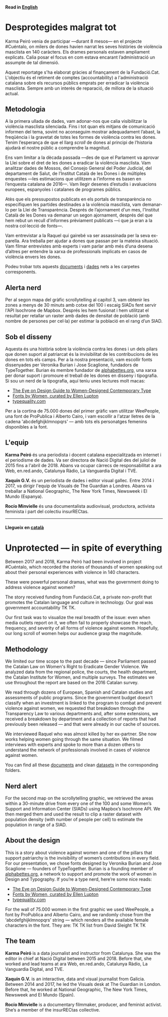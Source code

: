 #### Read in [English](https://github.com/xaquingv/desprotegides/blob/master/README.md#unprotected--in-spite-of-everything)

# Desprotegides malgrat tot
Karma Peiró venia de participar —durant 8 mesos— en el projecte #Cuéntalo, on milers de dones havien narrat les seves històries de violència masclista en 140 caràcters. Els drames personals estaven ampliament explicats. Calia posar el focus en com estava encarant l’administració un assumpte de tal dimensió. 

Aquest reportatge s'ha elaborat gràcies al finançament de la Fundació.Cat. L'objectiu és el retiment de comptes (accountability) a l'administració catalana sobre els recursos públics emprats per erradicar la violència masclista. Sempre amb un interès de reparació, de millora de la situació actual.

## Metodologia
A la primera ullada de dades, vam adonar-nos que calia visibilitzar la violència masclista silenciada. Fins i tot quan els mitjans de comunicació informen del tema, sovint no aconseguim mostrar adequadament l’abast, la freqüència i la gravetat de totes les formes de violència contra les dones. Tenim l’esperança de que el llarg *scroll* de dones al principi de l’historia ajudarà el nostre públic a comprendre la magnitud.

Ens vam limitar a la dècada passada —des de que el Parlament va aprovar la Llei sobre el dret de les dones a eradicar la violència masclista. Vam analitzar dades de Mossos, del Consejo General del Poder Judicial, del departament de Salut, de l’Institut Català de les Dones i de múltiples enquestes —les estimacions que utilitzem a l’informe es basen en l’enquesta catalana de 2016—. Vam llegir desenes d’estudis i avaluacions europees, espanyoles i catalanes de programes públics.

Atès que els pressupostos publicats en els portals de transparència no especifiquen les partides destinades a la violència masclista, vam demanar-lo per la Llei de Transparència. Després de l’ajornament d'un mes, l'Institut Català de les Dones va demanar un segon ajornament, després del que hem rebut un recull d'informes prèviament publicats —i que ja eran a la nostra col·lecció de fonts—.

Vam entrevistar a la Raquel qui gairebé va ser assassinada per la seva ex-parella. Ara treballa per ajudar a dones que passan per la mateixa situació. Vam filmar entrevistes amb experts i vam parlar amb més d’una desena d’altres per entendre la xarxa de professionals implicats en casos de violència envers les dones.

Podeu trobar tots aquests [documents](https://github.com/xaquingv/desprotegides/tree/master/documents) i [dades](https://github.com/xaquingv/desprotegides/tree/master/dades) nets a les carpetes corresponents.

## Alerta nerd
Per al segon mapa del gràfic scrollytelling al capítol 3, vam obtenir les zones a menys de 30 minuts amb cotxe del 100 i escaig SIADs fent servir l'API Isochrone de Mapbox. Després les hem fusionat i hem utilitzat el resultat per retallar un raster amb dades de densitat de població (amb nombre de persones per cel·la) per estimar la població en el rang d’un SIAD.

## Sob el disseny
Aquesta és una història sobre la violència contra les dones i un dels pilars que donen suport al patriarcat és la invisibilitat de les contribucions de les dones en tots els camps. Per a la nostra presentació, vam escollir fonts dissenyades per Veronika Burian i Jose Scaglione, fundadors de TypeTogether. Burian és membre fundador de [alphabettes.org](http://www.alphabettes.org/about/), una xarxa per donar suport i promoure el treball de les dones en disseny i tipografia. Si sou un nerd de la tipografia, aquí teniu unes lectures molt macas:
- [The Eye on Design Guide to Women-Designed Contemporary Type](https://medium.com/aiga-eye-on-design/the-eye-on-design-guide-to-women-designed-contemporary-type-d3ddfbfbfc99)
- [Fonts by Women, curated by Ellen Lupton](https://fonts.adobe.com/collections/fonts-by-women)
- [typequality.com](https://www.typequality.com)

Per a la cortina de 75.000 dones del primer gràfic vam utilitzar WeePeople, una font de ProPublica i Alberto Cairo, i vam escollir a l'atzar lletres de la cadena 'abcdefghijklmnopqrs' — amb tots els personatges femenins disponibles a la font.

## L'equip
**Karma Peiró** és una periodista i docent catalana especialitzada en internet i el periodisme de dades. Va ser directora de Nació Digital des del juliol de 2015 fins a l'abril de 2018. Abans va ocupar càrrecs de responsabilitat a ara Web, en.red.ando, Catalunya Ràdio, La Vanguardia Digital i TVE.

**Xaquín G.V.** és un periodista de dades i editor visual gallec. Entre 2014 i 2017, va dirigir l'equip de Visuals de The Guardian a Londres. Abans va treballar a National Geographic, The New York Times, Newsweek i El Mundo (Espanya).

**Rocío Minvielle** és una documentalista audiovisual, productora, activista feminista i part del colectiu insurRECtas.

---

#### Llegueix en [català](https://github.com/xaquingv/desprotegides/blob/master/README.md#--)

# Unprotected — in spite of everything
Between 2017 and 2018, Karma Peiró had been involved in project #Cuéntalo, which recorded the stories of thousands of women speaking out about their personal experiences with violence in 140 characters.

These were powerful personal dramas, what was the government doing to address violence against women?

The story received funding from Fundació.Cat, a private non-profit that promotes the Catalan language and culture in technology. Our goal was government accountability TK TK.

Our first task was to visualize the real breadth of the issue: even when media outlets report on it, we often fail to properly showcase the reach, frequency, and severity of all forms of violence against women. Hopefully, our long scroll of women helps our audience grasp the magnitude.

## Methodology
We limited our time scope to the past decade — since Parliament passed the Catalan Law on Women's Right to Eradicate Gender Violence. We analyzed data from the regional police, the courts, the health department, the Catalan Institute for Women, and multiple surveys. The estimates we use throughout the report are based on the 2016 Catalan survey.

We read through dozens of European, Spanish and Catalan studies and assessments of public programs. Since the government budget doesn’t classify when an investment is linked to the program to combat and prevent violence against women, we requested that breakdown through the Transparency Law to various departments and, after some extensions, we received a breakdown by department and a collection of reports that had previously been released — and that were already in our cache of sources.

We interviewed Raquel who was almost killed by her ex-partner. She now works helping women going through the same situation.
We filmed interviews with experts and spoke to more than a dozen others to understand the network of professionals involved in cases of violence against women.

You can find all these [documents](https://github.com/xaquingv/desprotegides/tree/master/documents) and clean [datasets](https://github.com/xaquingv/desprotegides/tree/master/dades) in the corresponding folders.

## Nerd alert
For the second map on the scrollytelling graphic, we retrieved the areas within a 30-minute drive from every one of the 100 and some Women’s Support and Information Center (SIADs) using Mapbox’s Isochrone API. We then merged them and used the result to clip a raster dataset with population density (with number of people per cell) to estimate the population in range of a SIAD.

## About the design
This is a story about violence against women and one of the pillars that support patriarchy is the invisibility of women’s contributions in every field. For our presentation, we chose fonts designed by Veronika Burian and Jose Scaglione — founders of TypeTogether. Burian is a founding member of [alphabettes.org](http://www.alphabettes.org/about/), a network to support and promote the work of women in Design and Typography. If you’re a type nerd, here’re some nice reads:
- [The Eye on Design Guide to Women-Designed Contemporary Type](https://medium.com/aiga-eye-on-design/the-eye-on-design-guide-to-women-designed-contemporary-type-d3ddfbfbfc99)
- [Fonts by Women, curated by Ellen Lupton](https://fonts.adobe.com/collections/fonts-by-women)
- [typequality.com](https://www.typequality.com)

For the wall of 75.000 women in the first graphic we used WeePeople, a font by ProPublica and Alberto Cairo, and we randomly chose from the ‘abcdefghijklmnopqrs’ string — which renders all the available female characters in the font. They are: TK TK list from David Sleight TK TK

## The team
**Karma Peiró** is a data journalist and instructor from Catalunya. She was the editor in chief at Nació Digital between 2015 and 2018. Before that, she worked and lead teams at ara Web, en.red.ando, Catalunya Ràdio, La Vanguardia Digital, and TVE.

**Xaquín G.V.** is an interactive, data and visual journalist from Galicia. Between 2014 and 2017, he led the Visuals desk at The Guardian in London. Before that, he worked at National Geographic, The New York Times, Newsweek and El Mundo (Spain).

**Rocío Minvielle** is a documentary filmmaker, producer, and feminist activist. She’s a member of the insurRECtas collective.
  
